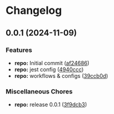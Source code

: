 # Changelog

## 0.0.1 (2024-11-09)


### Features

* **repo:** Initial commit ([af24686](https://github.com/iamzaker/sample-release-please-manifest/commit/af24686d09991c5b6e5be3196a4d5a446d67d5d0))
* **repo:** jest config ([4940ccc](https://github.com/iamzaker/sample-release-please-manifest/commit/4940ccc2b14d8f9bfba6bc2357cc7029edb559e9))
* **repo:** workflows & configs ([39ccb0d](https://github.com/iamzaker/sample-release-please-manifest/commit/39ccb0dc8e71c84ee0452e716a86d3144486fde7))


### Miscellaneous Chores

* **repo:** release 0.0.1 ([3f9dcb3](https://github.com/iamzaker/sample-release-please-manifest/commit/3f9dcb3fb3db5f3019c74a7eed67b04074628257))
